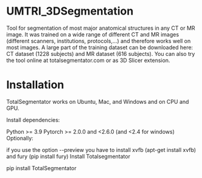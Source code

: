 # UMTRI_3DSegmentation
Tool for segmentation of most major anatomical structures in any CT or MR image. It was trained on a wide range of different CT and MR images (different scanners, institutions, protocols,...) and therefore works well on most images. A large part of the training dataset can be downloaded here: CT dataset (1228 subjects) and MR dataset (616 subjects). You can also try the tool online at totalsegmentator.com or as 3D Slicer extension.

# Installation
TotalSegmentator works on Ubuntu, Mac, and Windows and on CPU and GPU.

Install dependencies:

Python >= 3.9
Pytorch >= 2.0.0 and <2.6.0 (and <2.4 for windows)
Optionally:

if you use the option --preview you have to install xvfb (apt-get install xvfb) and fury (pip install fury)
Install Totalsegmentator

pip install TotalSegmentator
